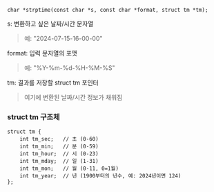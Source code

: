 ```
char *strptime(const char *s, const char *format, struct tm *tm);
```

s: 변환하고 싶은 날짜/시간 문자열 
> 예: "2024-07-15-16-00-00"

format: 입력 문자열의 포맷
> 예: "%Y-%m-%d-%H-%M-%S"

tm: 결과를 저장할 struct tm 포인터
> 여기에 변환된 날짜/시간 정보가 채워짐

### struct tm 구조체
```
struct tm {
    int tm_sec;   // 초 (0-60)
    int tm_min;   // 분 (0-59)
    int tm_hour;  // 시 (0-23)
    int tm_mday;  // 일 (1-31)
    int tm_mon;   // 월 (0-11, 0=1월)
    int tm_year;  // 년 (1900부터의 년수, 예: 2024년이면 124)
};
```
